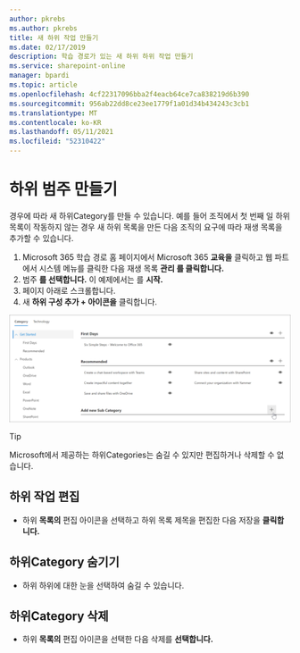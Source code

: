 ```yaml
---
author: pkrebs
ms.author: pkrebs
title: 새 하위 작업 만들기
ms.date: 02/17/2019
description: 학습 경로가 있는 새 하위 하위 작업 만들기
ms.service: sharepoint-online
manager: bpardi
ms.topic: article
ms.openlocfilehash: 4cf22317096bba2f4eacb64ce7ca838219d6b390
ms.sourcegitcommit: 956ab22dd8ce23ee1779f1a01d34b434243c3cb1
ms.translationtype: MT
ms.contentlocale: ko-KR
ms.lasthandoff: 05/11/2021
ms.locfileid: "52310422"
---
```

# <a name="create-a-subcategory"></a>하위 범주 만들기 
경우에 따라 새 하위Category를 만들 수 있습니다. 예를 들어 조직에서 첫 번째 일 하위 목록이 작동하지 않는 경우 새 하위 목록을 만든 다음 조직의 요구에 따라 재생 목록을 추가할 수 있습니다. 

1. Microsoft 365 학습 경로 홈 페이지에서  Microsoft 365 **교육을** 클릭하고 웹 파트에서  시스템 메뉴를 클릭한 다음 재생 목록 **관리 를 클릭합니다.** 
2. 범주 **를 선택합니다.** 이 예제에서는 를 **시작.**  
3. 페이지 아래로 스크롤합니다. 
3. 새 **하위 구성 추가 + 아이콘을** 클릭합니다.  

![cg-newsubcategory.png](media/cg-newsubcategory.png)

> [!TIP]
> Microsoft에서 제공하는 하위Categories는 숨길 수 있지만 편집하거나 삭제할 수 없습니다. 

## <a name="edit-a-subcategory"></a>하위 작업 편집
- 하위 **목록의** 편집 아이콘을 선택하고 하위 목록 제목을 편집한 다음 저장을 **클릭합니다.**

## <a name="hide-a-subcategory"></a>하위Category 숨기기
- 하위 하위에 대한 눈을 선택하여 숨길 수 있습니다. 

## <a name="delete-a-subcategory"></a>하위Category 삭제
- 하위 **목록의** 편집 아이콘을 선택한 다음 삭제를 **선택합니다.** 
